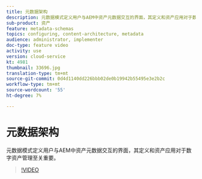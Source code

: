 ```yaml
---
title: 元数据架构
description: 元数据模式定义用户与AEM中资产元数据交互的界面，其定义和资产应用对于数字资产管理至关重要。
sub-product: 资产
feature: metadata-schemas
topics: configuring, content-architecture, metadata
audience: administrator, implementer
doc-type: feature video
activity: use
version: cloud-service
kt: 4981
thumbnail: 33696.jpg
translation-type: tm+mt
source-git-commit: 0d4d1140dd226bbb02de0b19942b55495e3e2b2c
workflow-type: tm+mt
source-wordcount: '55'
ht-degree: 7%

---
```



# 元数据架构

元数据模式定义用户与AEM中资产元数据交互的界面，其定义和资产应用对于数字资产管理至关重要。

>[!VIDEO](https://video.tv.adobe.com/v/33696/?quality=12&learn=on&hidetitle=true)
